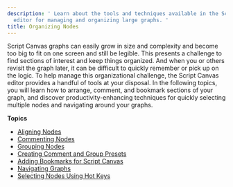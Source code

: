 ```yaml
---
description: ' Learn about the tools and techniques available in the Script Canvas
  editor for managing and organizing large graphs. '
title: Organizing Nodes
---
```


Script Canvas graphs can easily grow in size and complexity and become too big to fit on one screen and still be legible. This presents a challenge to find sections of interest and keep things organized. And when you or others revisit the graph later, it can be difficult to quickly remember or pick up on the logic. To help manage this organizational challenge, the Script Canvas editor provides a handful of tools at your disposal. In the following topics, you will learn how to arrange, comment, and bookmark sections of your graph, and discover productivity-enhancing techniques for quickly selecting multiple nodes and navigating around your graphs.

**Topics**
+ [Aligning Nodes](/docs/user-guide/scripting/script-canvas/working-with-nodes-aligning.md)
+ [Commenting Nodes](/docs/user-guide/scripting/script-canvas/block-commenting.md)
+ [Grouping Nodes](/docs/user-guide/scripting/script-canvas/node-groups.md)
+ [Creating Comment and Group Presets](/docs/user-guide/scripting/script-canvas/comment-and-group-presets.md)
+ [Adding Bookmarks for Script Canvas](/docs/user-guide/scripting/script-canvas/bookmarks.md)
+ [Navigating Graphs](/docs/user-guide/scripting/script-canvas/working-with-nodes-visiting-all-instances.md)
+ [Selecting Nodes Using Hot Keys](/docs/user-guide/scripting/script-canvas/working-with-nodes-selecting-using-hotkeys.md)
